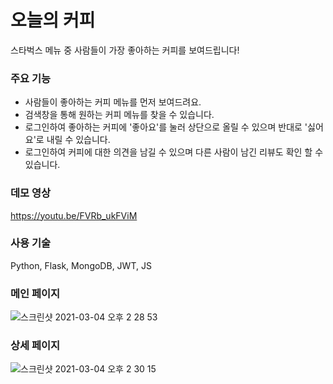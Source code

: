 # 오늘의 커피

스타벅스 메뉴 중 사람들이 가장 좋아하는 커피를 보여드립니다!

### 주요 기능
- 사람들이 좋아하는 커피 메뉴를 먼저 보여드려요.
- 검색창을 통해 원하는 커피 메뉴를 찾을 수 있습니다.
- 로그인하여 좋아하는 커피에 '좋아요'를 눌러 상단으로 올릴 수 있으며 반대로 '싫어요'로 내릴 수 있습니다.
- 로그인하여 커피에 대한 의견을 남길 수 있으며 다른 사람이 남긴 리뷰도 확인 할 수 있습니다.

### 데모 영상
https://youtu.be/FVRb_ukFViM

### 사용 기술
Python, Flask, MongoDB, JWT, JS

### 메인 페이지
![스크린샷 2021-03-04 오후 2 28 53](https://user-images.githubusercontent.com/58046372/109915914-04d81080-7cf6-11eb-94ff-dbc760226f79.png)

### 상세 페이지
![스크린샷 2021-03-04 오후 2 30 15](https://user-images.githubusercontent.com/58046372/109915986-2638fc80-7cf6-11eb-8d16-72fe8b5a4da0.png)
